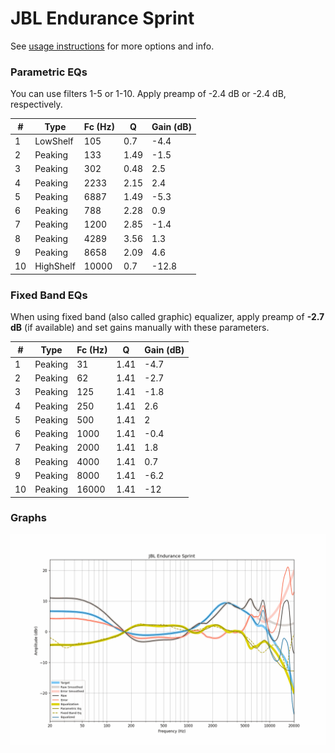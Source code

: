 # JBL Endurance Sprint
See [usage instructions](https://github.com/jaakkopasanen/AutoEq#usage) for more options and info.

### Parametric EQs
You can use filters 1-5 or 1-10. Apply preamp of -2.4 dB or -2.4 dB, respectively.

|   # | Type      |   Fc (Hz) |    Q |   Gain (dB) |
|-----|-----------|-----------|------|-------------|
|   1 | LowShelf  |       105 | 0.7  |        -4.4 |
|   2 | Peaking   |       133 | 1.49 |        -1.5 |
|   3 | Peaking   |       302 | 0.48 |         2.5 |
|   4 | Peaking   |      2233 | 2.15 |         2.4 |
|   5 | Peaking   |      6887 | 1.49 |        -5.3 |
|   6 | Peaking   |       788 | 2.28 |         0.9 |
|   7 | Peaking   |      1200 | 2.85 |        -1.4 |
|   8 | Peaking   |      4289 | 3.56 |         1.3 |
|   9 | Peaking   |      8658 | 2.09 |         4.6 |
|  10 | HighShelf |     10000 | 0.7  |       -12.8 |

### Fixed Band EQs
When using fixed band (also called graphic) equalizer, apply preamp of **-2.7 dB** (if available) and set gains manually with these parameters.

|   # | Type    |   Fc (Hz) |    Q |   Gain (dB) |
|-----|---------|-----------|------|-------------|
|   1 | Peaking |        31 | 1.41 |        -4.7 |
|   2 | Peaking |        62 | 1.41 |        -2.7 |
|   3 | Peaking |       125 | 1.41 |        -1.8 |
|   4 | Peaking |       250 | 1.41 |         2.6 |
|   5 | Peaking |       500 | 1.41 |         2   |
|   6 | Peaking |      1000 | 1.41 |        -0.4 |
|   7 | Peaking |      2000 | 1.41 |         1.8 |
|   8 | Peaking |      4000 | 1.41 |         0.7 |
|   9 | Peaking |      8000 | 1.41 |        -6.2 |
|  10 | Peaking |     16000 | 1.41 |       -12   |

### Graphs
![](./JBL%20Endurance%20Sprint.png)
